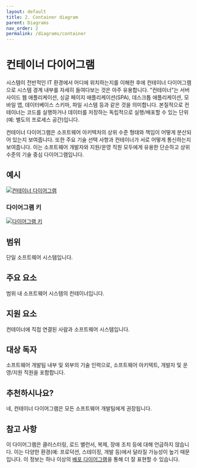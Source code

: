 ```yaml
---
layout: default
title: 2. Container diagram
parent: Diagrams
nav_order: 2
permalink: /diagrams/container
---
```


# 컨테이너 다이어그램

시스템이 전반적인 IT 환경에서 어디에 위치하는지를 이해한 후에 컨테이너 다이어그램으로 시스템 경계 내부를 자세히 들여다보는 것은 아주 유용합니다. "컨테이너"는 서버 사이드 웹 애플리케이션, 싱글 페이지 애플리케이션(SPA), 데스크톱 애플리케이션, 모바일 앱, 데이터베이스 스키마, 파일 시스템 등과 같은 것을 의미합니다. 본질적으로 컨테이너는 코드를 실행하거나 데이터를 저장하는 독립적으로 실행/배포할 수 있는 단위(예: 별도의 프로세스 공간)입니다.

컨테이너 다이어그램은 소프트웨어 아키텍처의 상위 수준 형태와 책임이 어떻게 분산되어 있는지 보여줍니다. 또한 주요 기술 선택 사항과 컨테이너가 서로 어떻게 통신하는지 보여줍니다. 이는 소프트웨어 개발자와 지원/운영 직원 모두에게 유용한 단순하고 상위 수준의 기술 중심 다이어그램입니다.

## 예시

[![컨테이너 다이어그램](https://static.structurizr.com/workspace/36141/diagrams/Containers.png)](https://static.structurizr.com/workspace/36141/diagrams/Containers.png)

### 다이어그램 키

[![다이어그램 키](https://static.structurizr.com/workspace/36141/diagrams/Containers-key.png)](https://static.structurizr.com/workspace/36141/diagrams/Containers-key.png)

## 범위

단일 소프트웨어 시스템입니다.

## 주요 요소

범위 내 소프트웨어 시스템의 컨테이너입니다.

## 지원 요소

컨테이너에 직접 연결된 사람과 소프트웨어 시스템입니다.

## 대상 독자

소프트웨어 개발팀 내부 및 외부의 기술 인력으로, 소프트웨어 아키텍트, 개발자 및 운영/지원 직원을 포함합니다.

## 추천하시나요?

네, 컨테이너 다이어그램은 모든 소프트웨어 개발팀에게 권장됩니다.

## 참고 사항

이 다이어그램은 클러스터링, 로드 밸런서, 복제, 장애 조치 등에 대해 언급하지 않습니다. 이는 다양한 환경(예: 프로덕션, 스테이징, 개발 등)에서 달라질 가능성이 높기 때문입니다. 이 정보는 하나 이상의 [배포 다이어그램](/diagrams/deployment)을 통해 더 잘 표현할 수 있습니다.

<script type="application/javascript" src="https://code.jquery.com/jquery-3.7.1.slim.min.js"></script>
<script type="application/javascript" src="/assets/c4model.js"></script>
